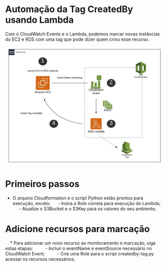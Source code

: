 # Automação da Tag CreatedBy usando Lambda

Com o CloudWatch Events e o Lambda, podemos marcar novas instâncias do EC2 e RDS com uma tag que pode dizer quem criou esse recurso.

![](diagram.jpeg)

# Primeiros passos
* O arquivo Cloudformation e o script Python estão prontos para execução, exceto:
     - Insira a Role correta para execução do Lambda;
     - Atualize o S3Bucket e o S3Key para os valores do seu ambiente;
 
# Adicione recursos para marcação
    * Para adicionar um novo recurso ao monitoramento e marcação, siga estas etapas:
         - Incluir o eventName e eventSource necessário no CloudWatch Event;
         - Crie uma Role para o script createdby-tag.py acessar os recursos necessários;